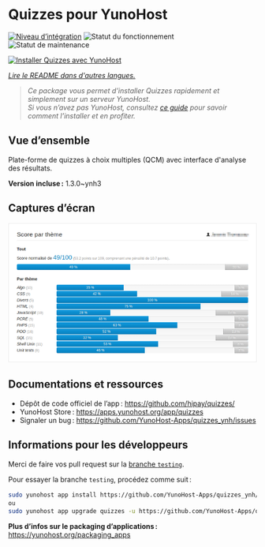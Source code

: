 <!--
Nota bene : ce README est automatiquement généré par <https://github.com/YunoHost/apps/tree/master/tools/readme_generator>
Il NE doit PAS être modifié à la main.
-->

# Quizzes pour YunoHost

[![Niveau d’intégration](https://dash.yunohost.org/integration/quizzes.svg)](https://dash.yunohost.org/appci/app/quizzes) ![Statut du fonctionnement](https://ci-apps.yunohost.org/ci/badges/quizzes.status.svg) ![Statut de maintenance](https://ci-apps.yunohost.org/ci/badges/quizzes.maintain.svg)

[![Installer Quizzes avec YunoHost](https://install-app.yunohost.org/install-with-yunohost.svg)](https://install-app.yunohost.org/?app=quizzes)

*[Lire le README dans d'autres langues.](./ALL_README.md)*

> *Ce package vous permet d’installer Quizzes rapidement et simplement sur un serveur YunoHost.*  
> *Si vous n’avez pas YunoHost, consultez [ce guide](https://yunohost.org/install) pour savoir comment l’installer et en profiter.*

## Vue d’ensemble

Plate-forme de quizzes à choix multiples (QCM) avec interface d'analyse des résultats.


**Version incluse :** 1.3.0~ynh3

## Captures d’écran

![Capture d’écran de Quizzes](./doc/screenshots/score_par_theme.png)

## Documentations et ressources

- Dépôt de code officiel de l’app : <https://github.com/hipay/quizzes/>
- YunoHost Store : <https://apps.yunohost.org/app/quizzes>
- Signaler un bug : <https://github.com/YunoHost-Apps/quizzes_ynh/issues>

## Informations pour les développeurs

Merci de faire vos pull request sur la [branche `testing`](https://github.com/YunoHost-Apps/quizzes_ynh/tree/testing).

Pour essayer la branche `testing`, procédez comme suit :

```bash
sudo yunohost app install https://github.com/YunoHost-Apps/quizzes_ynh/tree/testing --debug
ou
sudo yunohost app upgrade quizzes -u https://github.com/YunoHost-Apps/quizzes_ynh/tree/testing --debug
```

**Plus d’infos sur le packaging d’applications :** <https://yunohost.org/packaging_apps>
